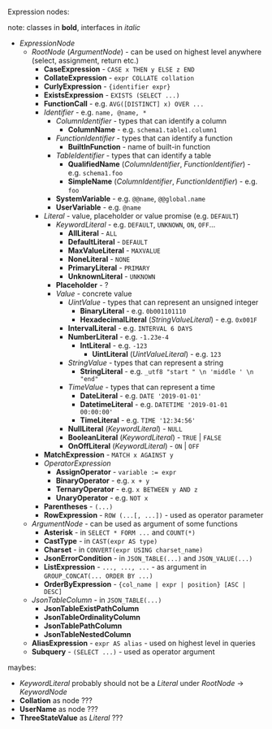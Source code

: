
Expression nodes:

note: classes in **bold**, interfaces in *italic*

- *ExpressionNode*
  - *RootNode* (*ArgumentNode*) - can be used on highest level anywhere (select, assignment, return etc.)
    - **CaseExpression** - `CASE x THEN y ELSE z END`
    - **CollateExpression** - `expr COLLATE collation`
    - **CurlyExpression** - `{identifier expr}`
    - **ExistsExpression** - `EXISTS (SELECT ...)`
    - **FunctionCall** - e.g. `AVG([DISTINCT] x) OVER ...`
    - *Identifier* - e.g. `name, @name, *`
      - *ColumnIdentifier* - types that can identify a column
        - **ColumnName** - e.g. `schema1.table1.column1`
      - *FunctionIdentifier* - types that can identify a function
        - **BuiltInFunction** - name of built-in function 
      - *TableIdentifier* - types that can identify a table
        - **QualifiedName** (*ColumnIdentifier*, *FunctionIdentifier*) - e.g. `schema1.foo`
        - **SimpleName** (*ColumnIdentifier*, *FunctionIdentifier*) - e.g. `foo`
      - **SystemVariable** - e.g. `@@name`, `@@global.name`
      - **UserVariable** - e.g. `@name`
    - *Literal* - value, placeholder or value promise (e.g. `DEFAULT`)
      - *KeywordLiteral* - e.g. `DEFAULT`, `UNKNOWN`, `ON`, `OFF`...
        - **AllLiteral** - `ALL`
        - **DefaultLiteral** - `DEFAULT`
        - **MaxValueLiteral** - `MAXVALUE`
        - **NoneLiteral** - `NONE`
        - **PrimaryLiteral** - `PRIMARY`
        - **UnknownLiteral** - `UNKNOWN`
      - **Placeholder** - ?
      - *Value* - concrete value
        - *UintValue* - types that can represent an unsigned integer
          - **BinaryLiteral** - e.g. `0b001101110`
          - **HexadecimalLiteral** (*StringValueLiteral*) - e.g. `0x001F`
        - **IntervalLiteral** - e.g. `INTERVAL 6 DAYS`
        - **NumberLiteral** - e.g. `-1.23e-4`
          - **IntLiteral** - e.g. `-123`
            - **UintLiteral** (*UintValueLiteral*) - e.g. `123`
        - *StringValue* - types that can represent a string
          - **StringLiteral** - e.g. `_utf8 "start " \n 'middle ' \n "end"`
        - *TimeValue* - types that can represent a time
          - **DateLiteral** - e.g. `DATE '2019-01-01'`
          - **DatetimeLiteral** - e.g. `DATETIME '2019-01-01 00:00:00'`
          - **TimeLiteral** - e.g. `TIME '12:34:56'`
        - **NullLiteral** (*KeywordLiteral*) - `NULL`
        - **BooleanLiteral** (*KeywordLiteral*) - `TRUE` | `FALSE`
        - **OnOffLiteral** (*KeywordLiteral*) - `ON` | `OFF`
    - **MatchExpression** - `MATCH x AGAINST y`
    - *OperatorExpression*
      - **AssignOperator** - `variable := expr`
      - **BinaryOperator** - e.g. `x + y`
      - **TernaryOperator** - e.g. `x BETWEEN y AND z`
      - **UnaryOperator** - e.g. `NOT x`
    - **Parentheses** - `(...)`
    - **RowExpression** - `ROW (...[, ...])`  - used as operator parameter
  - *ArgumentNode* - can be used as argument of some functions
    - **Asterisk** - in `SELECT * FORM ...` and `COUNT(*)`
    - **CastType** - in `CAST(expr AS type)`
    - **Charset** - in `CONVERT(expr USING charset_name)`
    - **JsonErrorCondition** - in `JSON_TABLE(...)` and `JSON_VALUE(...)`
    - **ListExpression** - `..., ..., ...` - as argument in `GROUP_CONCAT(... ORDER BY ...)`
    - **OrderByExpression** - `{col_name | expr | position} [ASC | DESC]`
  - *JsonTableColumn* - in `JSON_TABLE(...)`
    - **JsonTableExistPathColumn**
    - **JsonTableOrdinalityColumn**
    - **JsonTablePathColumn**
    - **JsonTableNestedColumn**
  - **AliasExpression** - `expr AS alias` - used on highest level in queries
  - **Subquery** - `(SELECT ...)`  - used as operator argument

maybes:
- *KeywordLiteral* probably should not be a *Literal* under *RootNode* -> *KeywordNode*
- **Collation** as node ???
- **UserName** as node ???
- **ThreeStateValue** as *Literal* ???

